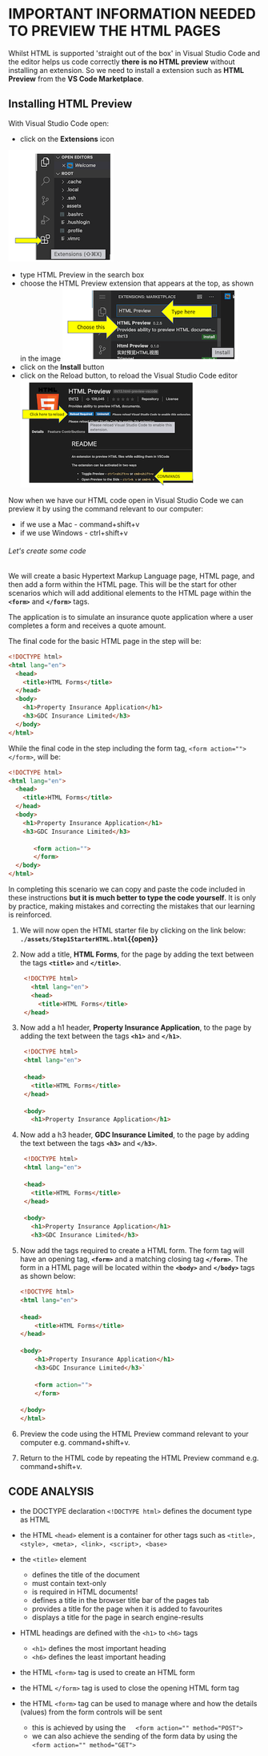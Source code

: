 # IMPORTANT INFORMATION NEEDED TO PREVIEW THE HTML PAGES

Whilst HTML is supported 'straight out of the box' in Visual Studio Code and the editor helps us code correctly **there is no HTML preview** without installing an extension. So we need to install a extension such as **HTML Preview** from the **VS Code Marketplace**.

## Installing HTML Preview

With Visual Studio Code open:

- click on the **Extensions** icon

![VS Code Extensions icon!](./assets/marketplaceicon.png "VS Code Extensions icon")
- type HTML Preview in the search box
- choose the HTML Preview extension that appears at the top, as shown in the image
  ![HTML Preview Extension!](./assets/htmlpreview.png "HTML Preview Extension")
- click on the **Install** button
- click on the Reload button, to reload the Visual Studio Code editor
    ![Reload Visual Studio Code editor!](./assets/reload.png "Reload Visual Studio Code editor")

Now when we have our HTML code open in Visual Studio Code we can preview it by using the command relevant to our computer:
- if we use a Mac   - command+shift+v
- if we use Windows - ctrl+shift+v

###### Let's create some code

We will create a basic Hypertext Markup Language page, HTML page, and then add a form within the HTML page. This will be the start for other scenarios which will add additional elements to the HTML page within the **`<form>`** and **`</form>`** tags.

The application is to simulate an insurance quote application where a user completes a form and receives a quote amount.

The final code for the basic HTML page in the step will be:

```HTML
<!DOCTYPE html>
<html lang="en">
  <head>
    <title>HTML Forms</title>
  </head>
  <body>
    <h1>Property Insurance Application</h1>
    <h3>GDC Insurance Limited</h3>
  </body>
</html>
```

While the final code in the step including the form tag, ```<form action=""> </form>```, will be:

```HTML
<!DOCTYPE html>
<html lang="en">
  <head>
    <title>HTML Forms</title>
  </head>
  <body>
    <h1>Property Insurance Application</h1>
    <h3>GDC Insurance Limited</h3>

       <form action="">
       </form>
  </body>
</html>
```

In completing this scenario we can copy and paste the code included in these instructions **but it is much better to type the code yourself**. It is only by practice, making mistakes and correcting the mistakes that our learning is reinforced.

1. We will now open the HTML starter file by clicking on the link below:
   **`./assets/Step1StarterHTML.html`{{open}}**
  &nbsp;

2. Now add a title, **HTML Forms**, for the page by adding the text between the tags **`<title>`** and **`</title>`**.

   ```HTML
    <!DOCTYPE html>
      <html lang="en">  
      <head>
        <title>HTML Forms</title>
    </head>
    ```

3. Now add a h1 header, **Property Insurance Application**, to the page by adding the text between the tags **`<h1>`** and **`</h1>`**.

   ```HTML
    <!DOCTYPE html>
    <html lang="en">

    <head>
      <title>HTML Forms</title>
    </head>
    
    <body>
      <h1>Property Insurance Application</h1>
    ```

4. Now add a h3 header, **GDC Insurance Limited**, to the page by adding the text between the tags **`<h3>`** and **`</h3>`**.

   ```HTML
    <!DOCTYPE html>
    <html lang="en">

    <head>
      <title>HTML Forms</title>
    </head>

    <body>
      <h1>Property Insurance Application</h1>
      <h3>GDC Insurance Limited</h3>
   ```

5. Now add the tags required to create a HTML form. The form tag will have an opening tag, **`<form>`** and a matching closing tag **`</form>`**. The form in a HTML page will be located within the **`<body>`** and **`</body>`** tags as shown below:

    ```HTML
    <!DOCTYPE html>
    <html lang="en">

    <head>
        <title>HTML Forms</title>
    </head>

    <body>
        <h1>Property Insurance Application</h1>
        <h3>GDC Insurance Limited</h3>`

        <form action="">
        </form>

    </body>
    </html>
    ```

6. Preview the code using the HTML Preview command relevant to your computer e.g. command+shift+v.

7. Return to the HTML code by repeating the HTML Preview command e.g. command+shift+v.

## CODE ANALYSIS

- the DOCTYPE declaration `<!DOCTYPE html>` defines the document type as HTML
- the HTML `<head>` element is a container for other tags such as `<title>, <style>, <meta>, <link>, <script>, <base>`
- the `<title>` element
  - defines the title of the document
  - must contain text-only
  - is required in HTML documents!
  - defines a title in the browser title bar of the pages tab
  - provides a title for the page when it is added to favourites
  - displays a title for the page in search engine-results

- HTML headings are defined with the `<h1>` to `<h6>` tags
  - `<h1>` defines the most important heading
  - `<h6>` defines the least important heading

- the HTML `<form>` tag is used to create an HTML form
- the HTML `</form>` tag is used to close the opening HTML form tag
- the HTML `<form>` tag can be used to manage where and how the details (values) from the form controls will be sent 
  - this is achieved by using the
     `<form action="" method="POST">`
  - we can also achieve the sending of the form data by using the
     `<form action="" method="GET">`
